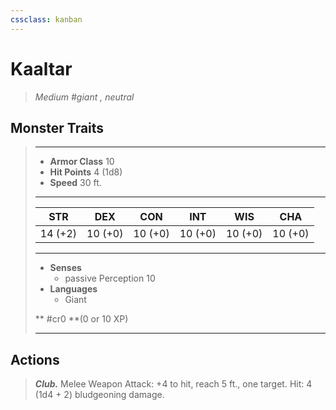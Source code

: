 ```yaml
---
cssclass: kanban
---
```


# Kaaltar
>*Medium #giant , neutral*
## Monster Traits
>___
>- **Armor Class** 10
>- **Hit Points** 4 (1d8)
>- **Speed** 30 ft.
>___
>|STR|DEX|CON|INT|WIS|CHA|
>|:---:|:---:|:---:|:---:|:---:|:---:|
>|14 (+2)|10 (+0)|10 (+0)|10 (+0)|10 (+0)|10 (+0)|
>___
>- **Senses**
>	 - passive Perception 10
>- **Languages**
>	 - Giant
>
> ** #cr0 **(0 or 10 XP)
>___
## Actions
>***Club.*** Melee Weapon Attack: +4 to hit, reach 5 ft., one target. Hit: 4 (1d4 + 2) bludgeoning damage.